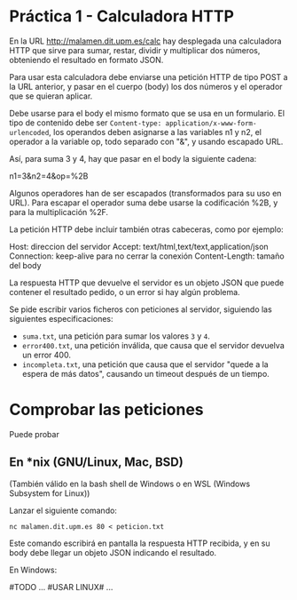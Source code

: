 # Práctica 1 - Calculadora HTTP

En la URL http://malamen.dit.upm.es/calc hay desplegada una calculadora HTTP que sirve para sumar, restar, dividir y multiplicar dos números, obteniendo el resultado en formato JSON.

Para usar esta calculadora debe enviarse una petición HTTP de tipo POST a la URL anterior, y pasar en el cuerpo (body) los dos números y el operador que se quieran aplicar.

Debe usarse para el body el mismo formato que se usa en un formulario.
El tipo de contenido debe ser `Content-type: application/x-www-form-urlencoded`, los operandos deben asignarse a las variables n1 y n2, el operador a la variable op, todo separado con "&", y usando escapado URL.

Así, para suma 3 y 4, hay que pasar en el body la siguiente cadena:

n1=3&n2=4&op=%2B

Algunos operadores han de ser escapados (transformados para su uso en URL).
Para escapar el operador suma debe usarse la codificación %2B, y para la multiplicación %2F.

La petición HTTP debe incluir también otras cabeceras, como por ejemplo:

Host: direccion del servidor
Accept: text/html,text/text,application/json
Connection: keep-alive para no cerrar la conexión
Content-Length: tamaño del body

La respuesta HTTP que devuelve el servidor es un objeto JSON que puede contener el resultado pedido, o un error si hay algún problema.

Se pide escribir varios ficheros con peticiones al servidor, siguiendo las siguientes especificaciones:

* `suma.txt`, una petición para sumar los valores `3` y `4`.
* `error400.txt`, una petición inválida, que causa que el servidor devuelva un error 400.
* `incompleta.txt`, una petición que causa que el servidor "quede a la espera de más datos", causando un timeout después de un tiempo.


# Comprobar las peticiones

Puede probar 

## En *nix (GNU/Linux, Mac, BSD)

(También válido en la bash shell de Windows o en WSL (Windows Subsystem for Linux))

Lanzar el siguiente comando:

```shell
nc malamen.dit.upm.es 80 < peticion.txt
```

Este comando escribirá en pantalla la respuesta HTTP recibida, y en su body debe llegar un objeto JSON indicando el resultado.

En Windows:

#TODO
... #USAR LINUX# ...
